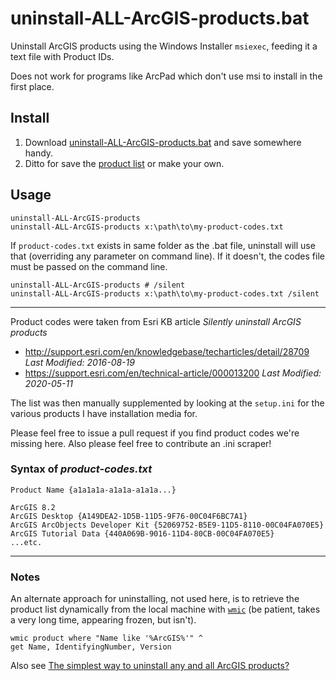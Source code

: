# uninstall-ALL-ArcGIS-products.bat

Uninstall ArcGIS products using the Windows Installer `msiexec`, feeding it a text file with Product IDs.

Does not work for programs like ArcPad which don't use msi to install in the first place.  

## Install
1. Download [uninstall-ALL-ArcGIS-products.bat](https://github.com/envygeo/arcplus/blob/master/SysAdmin/deployment/uninstall-ALL-ArcGIS-products.bat) and save somewhere handy. 
2. Ditto for save the [product list](https://github.com/envygeo/arcplus/tree/master/SysAdmin/deployment/product-codes) or make your own.


## Usage  
    uninstall-ALL-ArcGIS-products    
    uninstall-ALL-ArcGIS-products x:\path\to\my-product-codes.txt
    
If `product-codes.txt` exists in same folder as the .bat file, uninstall will use that (overriding any parameter on command line). If it doesn't, the codes file must be passed on the command line.

    uninstall-ALL-ArcGIS-products # /silent
    uninstall-ALL-ArcGIS-products x:\path\to\my-product-codes.txt /silent


---------
Product codes were taken from Esri KB article _Silently uninstall ArcGIS products_
* http://support.esri.com/en/knowledgebase/techarticles/detail/28709 *Last Modified: 2016-08-19*
* https://support.esri.com/en/technical-article/000013200 *Last Modified: 2020-05-11*

The list was then manually supplemented by looking at the `setup.ini` for the various products I have installation media for.   

Please feel free to issue a pull request if you find product codes we're missing here. Also please feel free to contribute an .ini scraper!

### Syntax of *product-codes.txt*

    Product Name {a1a1a1a-a1a1a-a1a1a...}
    
    ArcGIS 8.2
    ArcGIS Desktop {A149DEA2-1D5B-11D5-9F76-00C04F6BC7A1}
    ArcGIS ArcObjects Developer Kit {52069752-B5E9-11D5-8110-00C04FA070E5}
    ArcGIS Tutorial Data {440A069B-9016-11D4-80CB-00C04FA070E5}
    ...etc.
    

-----
### Notes

An alternate approach for uninstalling, not used here, is to retrieve the product list dynamically from the local machine with [`wmic`](http://technet.microsoft.com/en-us/library/bb742610.aspx) (be patient, takes a very long time, appearing frozen, but isn't).

	wmic product where "Name like '%ArcGIS%'" ^
	get Name, IdentifyingNumber, Version 


Also see [The simplest way to uninstall any and all ArcGIS products?](http://gis.stackexchange.com/questions/49290/the-simplest-way-to-uninstall-any-and-all-arcgis-products)